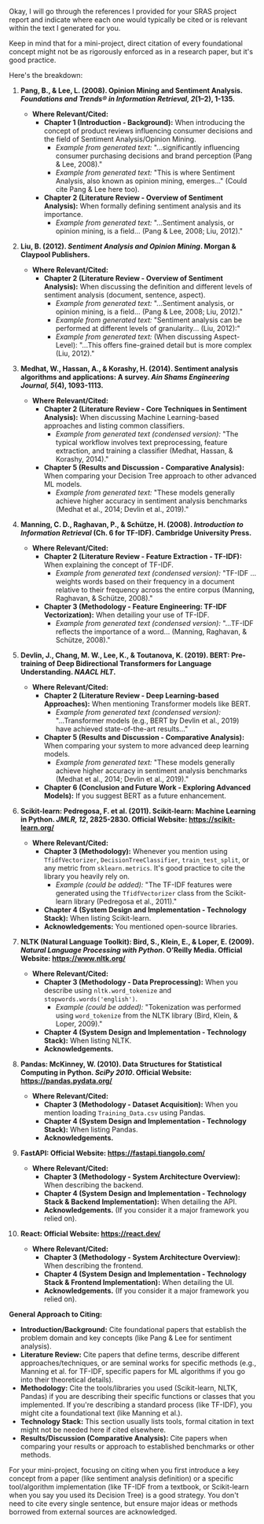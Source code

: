 Okay, I will go through the references I provided for your SRAS project report and indicate where each one would typically be cited or is relevant within the text I generated for you.

Keep in mind that for a mini-project, direct citation of every foundational concept might not be as rigorously enforced as in a research paper, but it's good practice.

Here's the breakdown:

1.  **Pang, B., \& Lee, L. (2008). Opinion Mining and Sentiment Analysis. *Foundations and Trends® in Information Retrieval, 2*(1–2), 1-135.**
    *   **Where Relevant/Cited:**
        *   **Chapter 1 (Introduction - Background):** When introducing the concept of product reviews influencing consumer decisions and the field of Sentiment Analysis/Opinion Mining.
            *   *Example from generated text:* "...significantly influencing consumer purchasing decisions and brand perception (Pang \& Lee, 2008)."
            *   *Example from generated text:* "This is where Sentiment Analysis, also known as opinion mining, emerges..." (Could cite Pang & Lee here too).
        *   **Chapter 2 (Literature Review - Overview of Sentiment Analysis):** When formally defining sentiment analysis and its importance.
            *   *Example from generated text:* "...Sentiment analysis, or opinion mining, is a field... (Pang \& Lee, 2008; Liu, 2012)."

2.  **Liu, B. (2012). *Sentiment Analysis and Opinion Mining*. Morgan \& Claypool Publishers.**
    *   **Where Relevant/Cited:**
        *   **Chapter 2 (Literature Review - Overview of Sentiment Analysis):** When discussing the definition and different levels of sentiment analysis (document, sentence, aspect).
            *   *Example from generated text:* "...Sentiment analysis, or opinion mining, is a field... (Pang \& Lee, 2008; Liu, 2012)."
            *   *Example from generated text:* "Sentiment analysis can be performed at different levels of granularity... (Liu, 2012):"
            *   *Example from generated text:* (When discussing Aspect-Level): "...This offers fine-grained detail but is more complex (Liu, 2012)."

3.  **Medhat, W., Hassan, A., \& Korashy, H. (2014). Sentiment analysis algorithms and applications: A survey. *Ain Shams Engineering Journal, 5*(4), 1093-1113.**
    *   **Where Relevant/Cited:**
        *   **Chapter 2 (Literature Review - Core Techniques in Sentiment Analysis):** When discussing Machine Learning-based approaches and listing common classifiers.
            *   *Example from generated text (condensed version):* "The typical workflow involves text preprocessing, feature extraction, and training a classifier (Medhat, Hassan, & Korashy, 2014)."
        *   **Chapter 5 (Results and Discussion - Comparative Analysis):** When comparing your Decision Tree approach to other advanced ML models.
            *   *Example from generated text:* "These models generally achieve higher accuracy in sentiment analysis benchmarks (Medhat et al., 2014; Devlin et al., 2019)."

4.  **Manning, C. D., Raghavan, P., \& Schütze, H. (2008). *Introduction to Information Retrieval* (Ch. 6 for TF-IDF). Cambridge University Press.**
    *   **Where Relevant/Cited:**
        *   **Chapter 2 (Literature Review - Feature Extraction - TF-IDF):** When explaining the concept of TF-IDF.
            *   *Example from generated text (condensed version):* "TF-IDF ... weights words based on their frequency in a document relative to their frequency across the entire corpus (Manning, Raghavan, \& Schütze, 2008)."
        *   **Chapter 3 (Methodology - Feature Engineering: TF-IDF Vectorization):** When detailing your use of TF-IDF.
            *   *Example from generated text (condensed version):* "...TF-IDF reflects the importance of a word... (Manning, Raghavan, \& Schütze, 2008)."

5.  **Devlin, J., Chang, M. W., Lee, K., \& Toutanova, K. (2019). BERT: Pre-training of Deep Bidirectional Transformers for Language Understanding. *NAACL HLT*.**
    *   **Where Relevant/Cited:**
        *   **Chapter 2 (Literature Review - Deep Learning-based Approaches):** When mentioning Transformer models like BERT.
            *   *Example from generated text (condensed version):* "...Transformer models (e.g., BERT by Devlin et al., 2019) have achieved state-of-the-art results..."
        *   **Chapter 5 (Results and Discussion - Comparative Analysis):** When comparing your system to more advanced deep learning models.
            *   *Example from generated text:* "These models generally achieve higher accuracy in sentiment analysis benchmarks (Medhat et al., 2014; Devlin et al., 2019)."
        *   **Chapter 6 (Conclusion and Future Work - Exploring Advanced Models):** If you suggest BERT as a future enhancement.

6.  **Scikit-learn: Pedregosa, F. et al. (2011). Scikit-learn: Machine Learning in Python. *JMLR, 12*, 2825-2830. Official Website: https://scikit-learn.org/**
    *   **Where Relevant/Cited:**
        *   **Chapter 3 (Methodology):** Whenever you mention using `TfidfVectorizer`, `DecisionTreeClassifier`, `train_test_split`, or any metric from `sklearn.metrics`. It's good practice to cite the library you heavily rely on.
            *   *Example (could be added):* "The TF-IDF features were generated using the `TfidfVectorizer` class from the Scikit-learn library (Pedregosa et al., 2011)."
        *   **Chapter 4 (System Design and Implementation - Technology Stack):** When listing Scikit-learn.
        *   **Acknowledgements:** You mentioned open-source libraries.

7.  **NLTK (Natural Language Toolkit): Bird, S., Klein, E., \& Loper, E. (2009). *Natural Language Processing with Python*. O’Reilly Media. Official Website: https://www.nltk.org/**
    *   **Where Relevant/Cited:**
        *   **Chapter 3 (Methodology - Data Preprocessing):** When you describe using `nltk.word_tokenize` and `stopwords.words('english')`.
            *   *Example (could be added):* "Tokenization was performed using `word_tokenize` from the NLTK library (Bird, Klein, & Loper, 2009)."
        *   **Chapter 4 (System Design and Implementation - Technology Stack):** When listing NLTK.
        *   **Acknowledgements.**

8.  **Pandas: McKinney, W. (2010). Data Structures for Statistical Computing in Python. *SciPy 2010*. Official Website: https://pandas.pydata.org/**
    *   **Where Relevant/Cited:**
        *   **Chapter 3 (Methodology - Dataset Acquisition):** When you mention loading `Training_Data.csv` using Pandas.
        *   **Chapter 4 (System Design and Implementation - Technology Stack):** When listing Pandas.
        *   **Acknowledgements.**

9.  **FastAPI: Official Website: https://fastapi.tiangolo.com/**
    *   **Where Relevant/Cited:**
        *   **Chapter 3 (Methodology - System Architecture Overview):** When describing the backend.
        *   **Chapter 4 (System Design and Implementation - Technology Stack & Backend Implementation):** When detailing the API.
        *   **Acknowledgements.** (If you consider it a major framework you relied on).

10. **React: Official Website: https://react.dev/**
    *   **Where Relevant/Cited:**
        *   **Chapter 3 (Methodology - System Architecture Overview):** When describing the frontend.
        *   **Chapter 4 (System Design and Implementation - Technology Stack & Frontend Implementation):** When detailing the UI.
        *   **Acknowledgements.** (If you consider it a major framework you relied on).

**General Approach to Citing:**

*   **Introduction/Background:** Cite foundational papers that establish the problem domain and key concepts (like Pang & Lee for sentiment analysis).
*   **Literature Review:** Cite papers that define terms, describe different approaches/techniques, or are seminal works for specific methods (e.g., Manning et al. for TF-IDF, specific papers for ML algorithms if you go into their theoretical details).
*   **Methodology:** Cite the tools/libraries you used (Scikit-learn, NLTK, Pandas) if you are describing their specific functions or classes that you implemented. If you're describing a standard process (like TF-IDF), you might cite a foundational text (like Manning et al.).
*   **Technology Stack:** This section usually lists tools, formal citation in text might not be needed here if cited elsewhere.
*   **Results/Discussion (Comparative Analysis):** Cite papers when comparing your results or approach to established benchmarks or other methods.

For your mini-project, focusing on citing when you first introduce a key concept from a paper (like sentiment analysis definition) or a specific tool/algorithm implementation (like TF-IDF from a textbook, or Scikit-learn when you say you used its Decision Tree) is a good strategy. You don't need to cite every single sentence, but ensure major ideas or methods borrowed from external sources are acknowledged.